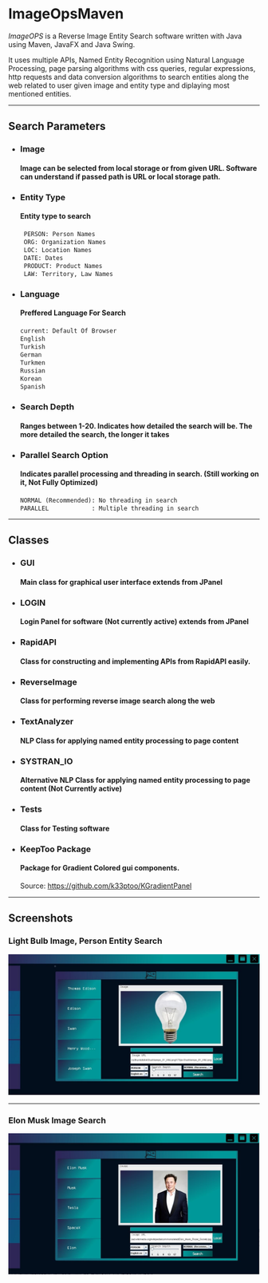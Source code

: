 # ImageOpsMaven
*ImageOPS* is a Reverse Image Entity Search software written with Java using Maven, JavaFX and Java Swing. 

It uses multiple APIs, Named Entity Recognition using Natural Language Processing, page parsing algorithms with css queries, regular expressions, http requests and data conversion algorithms to search entities along the web related to user given image and entity type and diplaying most mentioned entities.

---
## Search Parameters

* ### Image
  #### Image can be selected from local storage or from given URL. Software can understand if passed path is URL or local storage path.

* ### Entity Type 
  #### Entity type to search

       PERSON: Person Names
       ORG: Organization Names
       LOC: Location Names
       DATE: Dates
       PRODUCT: Product Names
       LAW: Territory, Law Names

* ### Language
  #### Preffered Language For Search
  
      current: Default Of Browser
      English  
      Turkish 
      German 
      Turkmen 
      Russian 
      Korean 
      Spanish 
      
* ### Search Depth
  #### Ranges between 1-20. Indicates how detailed the search will be. The more detailed the search, the longer it takes

* ### Parallel Search Option 
  #### Indicates parallel processing and threading in search. (Still working on it, Not Fully Optimized)
  
      NORMAL (Recommended): No threading in search
      PARALLEL            : Multiple threading in search
      
      
--- 

## Classes

* ### GUI
  #### Main class for graphical user interface extends from JPanel
  
* ### LOGIN
  #### Login Panel for software (Not currently active) extends from JPanel
  
* ### RapidAPI
  #### Class for constructing and implementing APIs from RapidAPI easily.
  
* ### ReverseImage
  #### Class for performing reverse image search along the web
  
* ### TextAnalyzer
  #### NLP Class for applying named entity processing to page content
  
* ### SYSTRAN_IO
  #### Alternative NLP Class for applying named entity processing to page content (Not Currently active)
  
* ### Tests
  #### Class for Testing software
  
* ### KeepToo Package
  #### Package for Gradient Colored gui components.
  Source: https://github.com/k33ptoo/KGradientPanel 
  
---

## Screenshots
 
### Light Bulb Image, Person Entity Search 

![alttext](screenshots/SS2.JPG)
 
 ---
 
### Elon Musk Image Search
![alttext](screenshots/SS1.JPG)



  
  
  
  


  
  
  

      

